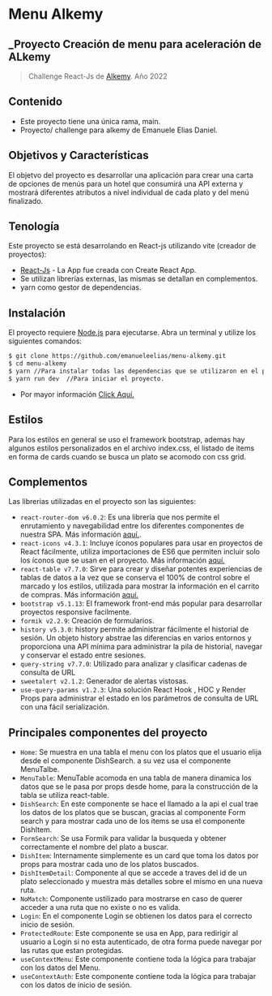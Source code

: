 # Menu Alkemy
## _Proyecto Creación de menu para aceleración de ALkemy
> Challenge React-Js de [Alkemy](https://www.alkemy.org/). Año 2022 

## Contenido
- Este proyecto tiene una única rama, main.
- Proyecto/ challenge para alkemy de Emanuele Elias Daniel.

## Objetivos y Características
El objetvo del proyecto es desarrollar una aplicación para crear una carta de opciones de menús para un hotel que consumirá una
API externa y mostrará diferentes atributos a nivel individual de cada plato y del menú finalizado.

## Tenología
Este proyecto se está desarrolando en React-js utilizando vite (creador de proyectos):

- [React-Js](https://create-react-app.dev/) - La App fue creada con Create React App.
- Se utilizan librerías externas, las mismas se detallan en complementos.
- yarn como gestor de dependencias.

## Instalación
El proyecto requiere [Node.js](https://nodejs.org/en/) para ejecutarse.
Abra un terminal y utilize los siguientes comandos:

```sh
$ git clone https://github.com/emanueleelias/menu-alkemy.git
$ cd menu-alkemy
$ yarn //Para instalar todas las dependencias que se utilizaron en el proyecto.
$ yarn run dev  //Para iniciar el proyecto.
```

- Por mayor información [Click Aquí.](https://docs.github.com/es/repositories/creating-and-managing-repositories/cloning-a-repository)

## Estilos
Para los estilos en general se uso el framework bootstrap, ademas hay algunos estilos personalizados en el archivo index.css, el listado de items en forma de cards cuando se busca un plato se acomodo con css grid.

## Complementos
Las librerias utilizadas en el proyecto son las siguientes:

- `react-router-dom v6.0.2`: Es una librería que nos permite el enrutamiento y navegabilidad entre los diferentes componentes de nuestra SPA. Más información [aquí.](https://v5.reactrouter.com/web/guides/quick-start).
- `react-icons v4.3.1`: Incluye íconos populares para usar en proyectos de React fácilmente, utiliza importaciones de ES6 que permiten incluir solo los íconos que se usan en el proyecto. Más información [aquí.](http://react-icons.github.io/react-icons/)
- `react-table v7.7.0`: Sirve para crear y diseñar potentes experiencias de tablas de datos a la vez que se conserva el 100% de control sobre el marcado y los estilos, utilizada para mostrar la información en el carrito de compras. Más información [aquí.](https://react-table.tanstack.com/)
- `bootstrap v5.1.13`: El framework front-end más popular para desarrollar proyectos responsive facilmente.
- `formik v2.2.9`: Creación de formularios.
- `history v5.3.0`: history permite administrar fácilmente el historial de sesión. Un objeto history abstrae las diferencias en varios entornos y proporciona una API mínima para administrar la pila de historial, navegar y conservar el estado entre sesiones.
- `query-string v7.7.0`: Utilizado para analizar y clasificar cadenas de consulta de URL
- `sweetalert v2.1.2`: Generador de alertas vistosas.
- `use-query-params v1.2.3`: Una solución React Hook , HOC y Render Props para administrar el estado en los parámetros de consulta de URL con una fácil serialización.

## Principales componentes del proyecto

- `Home`: Se muestra en una tabla el menu con los platos que el usuario elija desde el componente DishSearch. a su vez usa el componente MenuTalbe.
- `MenuTable`: MenuTable acomoda en una tabla de manera dinamica los datos que se le pasa por props desde home, para la construcción de la tabla se utiliza react-table.
- `DishSearch`: En este componente se hace el llamado a la api el cual trae los datos de los platos que se buscan, gracias al componente Form search y para mostrar cada uno de los items se usa el componente DishItem.
- `FormSearch`: Se usa Formik para validar la busqueda y obtener correctamente el nombre del plato a buscar.
- `DishItem`: Internamente simplemente es un card que toma los datos por props para mostrar cada uno de los platos buscados.
- `DishItemDetail`: Componente al que se accede a traves del id de un plato seleccionado y muestra más detalles sobre el mismo en una nueva ruta.
- `NoMatch`: Componente ustilizado para mostrarse en caso de querer acceder a una ruta que no existe o no es valida.
- `Login`: En el componente Login se obtienen los datos para el correcto inicio de sesión.
- `ProtectedRoute`: Este componente se usa en App, para redirigir al usuario a Login si no esta autenticado, de otra forma puede navegar por las rutas que estan protegidas. 
- `useContextMenu`: Este componente contiene toda la lógica para trabajar con los datos del Menu.
- `useContextAuth`: Este componente contiene toda la lógica para trabajar con los datos de inicio de sesión.
